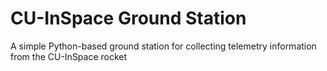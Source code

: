 # CU-InSpace Ground Station

A simple Python-based ground station for collecting telemetry information from the CU-InSpace rocket
